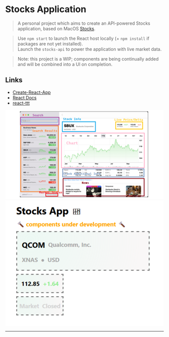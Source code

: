 # Stocks Application
> A personal project which aims to create an API-powered Stocks application, based on MacOS [Stocks](https://support.apple.com/en-gb/guide/stocks/welcome/mac).

> Use ```npm start``` to launch the React host locally (+ ```npm install``` if packages are not yet installed).  
> Launch the ```stocks-api``` to power the application with live market data.  

> Note: this project is a WIP; components are being continually added and will be combined into a UI on completion.

## Links
- [Create-React-App](https://reactjs.org/docs/create-a-new-react-app.html)
- [React Docs](https://reactjs.org/docs/hello-world.html)
- [react-ttt](https://github.com/soca-git/react-ttt)

![macos-stocks-breakdown](./macos-stocks-breakdown.png)
![stocks-react-components](./stocks-react-components.png)

---
